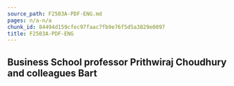 ```yaml
---
source_path: F2503A-PDF-ENG.md
pages: n/a-n/a
chunk_id: 84494d159cfec97faac7fb9e76f5d5a3829e0097
title: F2503A-PDF-ENG
---
```

## Business School professor Prithwiraj Choudhury and colleagues Bart
